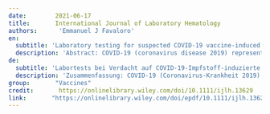 ```yaml
---
date:        2021-06-17
title:       International Journal of Laboratory Hematology
authors:      'Emmanuel J Favaloro'
en:
  subtitle: 'Laboratory testing for suspected COVID-19 vaccine-induced (immune) thrombotic thrombocytopenia'
  description: 'Abstract: COVID-19 (coronavirus disease 2019) represents a pandemic, and several vaccines have been produced to prevent infection and/or severe sequelae associated with SARS-CoV-2 (severe acute respiratory syndrome coronavirus 2) infection. There have been several reports of infrequent post vaccine associated thrombotic events, in particular for adenovirus-based vaccines. These have variously been termed VIPIT (vaccine-induced prothrombotic immune thrombocytopenia), VITT (vaccine-induced [immune] thrombotic thrombocytopenia), VATT (vaccine-associated [immune] thrombotic thrombocytopenia), and TTS (thrombosis with thrombocytopenia syndrome). In this report, the laboratory test processes, as utilised to assess suspected VITT, are reviewed. In published reports to date, there are notable similarities and divergences in testing approaches, potentially leading to identification of slightly disparate patient cohorts. The key to appropriate identification/exclusion of VITT, and potential differentiation from heparin-induced thrombocytopenia with thrombosis (HITT), is identification of potentially differential test patterns. In summary, testing typically comprises platelet counts, D-dimer, fibrinogen, and various immunological and functional assays for platelet factor 4 (PF4) antibodies. In suspected VITT, there is a generally highly elevated level of D-dimer, thrombocytopenia, and PF4 antibodies can be identified by ELISA-based assays, but not by other immunological assays typically positive in HITT. In addition, in some functional platelet activation assays, standard doses of heparin have been identified to inhibit activation in suspected VITT, but they tend to augment activation in HITT. Conversely, it is also important to not over-diagnose VITT, given that not all cases of thrombosis post vaccination will have an immune basis and not all PF4-ELISA positive patients will be VITT. Keywords: COVID-19; laboratory testing; platelet factor 4 antibodies; thrombosis with thrombocytopenia syndrome; vaccine-associated thrombotic thrombocytopenia; vaccine-induced (immune) thrombotic thrombocytopenia.'
de:   
  subtitle: 'Labortests bei Verdacht auf COVID-19-Impfstoff-induzierte (immunologische) thrombotische Thrombozytopenie'
  description: 'Zusammenfassung: COVID-19 (Coronavirus-Krankheit 2019) stellt eine Pandemie dar, und es wurden mehrere Impfstoffe hergestellt, um eine Infektion und/oder schwere Folgeerscheinungen im Zusammenhang mit einer SARS-CoV-2-Infektion (schweres akutes respiratorisches Syndrom - Coronavirus 2) zu verhindern. Es gibt mehrere Berichte über seltene thrombotische Ereignisse nach der Impfung, insbesondere bei Impfstoffen auf Adenovirenbasis. Diese wurden als VIPIT (vaccine-induced prothrombotic immune thrombocytopenia), VITT (vaccine-induced [immune] thrombotic thrombocytopenia), VATT (vaccine-associated [immune] thrombotic thrombocytopenia) und TTS (thrombosis with thrombocytopenia syndrome) bezeichnet. In diesem Bericht werden die Labortestverfahren, die zur Beurteilung des Verdachts auf VITT eingesetzt werden, überprüft. In den bisher veröffentlichten Berichten gibt es bemerkenswerte Ähnlichkeiten und Unterschiede in den Testverfahren, die möglicherweise zur Identifizierung leicht unterschiedlicher Patientenkohorten führen. Der Schlüssel zu einer angemessenen Identifizierung/Ausschluss von VITT und einer möglichen Unterscheidung von Heparin-induzierter Thrombozytopenie mit Thrombose (HITT) ist die Identifizierung potenziell unterschiedlicher Testmuster. Zusammenfassend lässt sich sagen, dass die Tests in der Regel die Thrombozytenzahl, D-Dimer, Fibrinogen und verschiedene immunologische und funktionelle Tests für Thrombozytenfaktor-4-Antikörper (PF4) umfassen. Bei Verdacht auf VITT besteht in der Regel ein stark erhöhter D-Dimer-Spiegel, eine Thrombozytopenie, und PF4-Antikörper können mit ELISA-basierten Tests nachgewiesen werden, nicht jedoch mit anderen immunologischen Tests, die typischerweise bei HITT positiv sind. Darüber hinaus wurde in einigen Tests zur funktionellen Thrombozytenaktivierung festgestellt, dass Standardheparindosen die Aktivierung bei Verdacht auf VITT hemmen, während sie bei HITT eher die Aktivierung verstärken. Umgekehrt ist es auch wichtig, VITT nicht übermäßig zu diagnostizieren, da nicht alle Fälle von Thrombose nach einer Impfung eine immunologische Grundlage haben und nicht alle PF4-ELISA-positiven Patienten VITT sind. Schlüsselwörter: COVID-19; Labortests; Thrombozyten-Faktor-4-Antikörper; Thrombose mit Thrombozytopenie-Syndrom; impfstoffassoziierte thrombotische Thrombozytopenie; impfstoffinduzierte (immunbedingte) thrombotische Thrombozytopenie.'
group:       "Vaccines"
credit:       https://onlinelibrary.wiley.com/doi/10.1111/ijlh.13629
link:       "https://onlinelibrary.wiley.com/doi/epdf/10.1111/ijlh.13629"
---
```

<object data="{{ page.link }}" style='height:calc(100vh - 400px); width: 100%' type='application/pdf'></object>